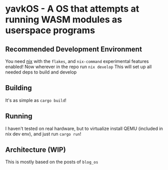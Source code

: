 # yavkOS - A OS that attempts at running WASM modules as userspace programs

## Recommended Development Environment
You need [nix](https://nixos.org) with the `flakes`, and `nix-command` experimental features enabled!
Now wherever in the repo run `nix develop`
This will set up all needed deps to build and develop

## Building
It's as simple as `cargo build`!

## Running
I haven't tested on real hardware, but to virtualize
install QEMU (included in nix dev env), and just
run `cargo run`!

## Architecture (WIP)
This is mostly based on the posts of `blog_os`
